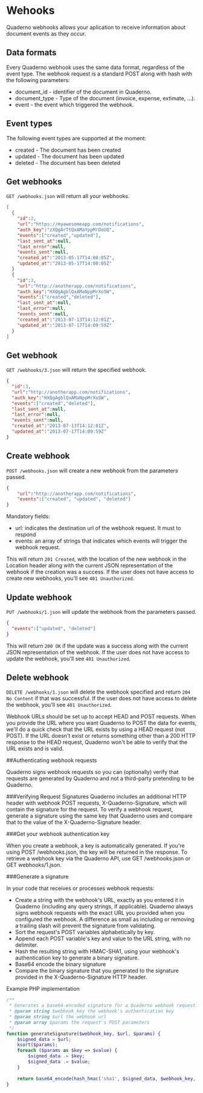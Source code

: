 # Wehooks 
Quaderno webhooks allows your aplication to receive information about document events as they occur. 

## Data formats
Every Quaderno webhook uses the same data format, regardless of the event type. The webhook request is a standard POST along with hash with the following parameters:
                                                                                        
* document_id - identifier of the document in Quaderno.
* document_type - Type of the document (invoice, expense, extimate, ...).
* event - the event which triggered the webhook.

## Event types
The following event types are supported at the moment:
* created - The document has been created
* updated - The document has been updated
* deleted - The document has been deleted

## Get webhooks
`GET /webhooks.json` will return all your webhooks.

```json
[
  {
    "id":2,
    "url":"https://myawesomeapp.com/notifications",
    "auth_key":"zXQgArTtQxAMaYppMrDoUQ",
    "events":["created","updated"],
    "last_sent_at":null,
    "last_error":null,
    "events_sent":null,
    "created_at":"2013-05-17T14:08:05Z",
    "updated_at":"2013-05-17T14:08:05Z"
  }
  {
    "id":3,
    "url":"http://anotherapp.com/notifications",
    "auth_key":"HXQgAgblQxAMaNppMrXoSW",
    "events":["created","deleted"],
    "last_sent_at":null,
    "last_error":null,
    "events_sent":null,
    "created_at":"2013-07-13T14:12:01Z",
    "updated_at":"2013-07-17T14:09:59Z"
  }
]
```

## Get webhook
`GET /webhooks/3.json` will return the specified webhook.

```json
{
  "id":3,
  "url":"http://anotherapp.com/notifications",
  "auth_key":"HXQgAgblQxAMaNppMrXoSW",
  "events":["created","deleted"],
  "last_sent_at":null,
  "last_error":null,
  "events_sent":null,
  "created_at":"2013-07-13T14:12:01Z",
  "updated_at":"2013-07-17T14:09:59Z"
}
```

## Create webhook
`POST /webhooks.json` will create a new webhook from the parameters passed.

```json
{
    "url":"http://anotherapp.com/notifications",
    "events":["created", "updated", "deleted"]
}
```
Mandatory fields:

* url: indicates the destination url of the webhook request. It must to respond 
* events: an array of strings that indicates which events will trigger the webhook request.

This will return `201 Created`, with the location of the new webhook in the Location header along with the current JSON representation of the webhook if the creation was a success.  If the user does not have access to create new webhooks, you'll see `401 Unauthorized`.

## Update webhook
`PUT /webhooks/1.json` will update the webhook from the parameters passed.

```json
{
  "events":["updated", "deleted"]
}
```

This will return `200 OK` if the update was a success along with the current JSON representation of the webhook. If the user does not have access to update the webhook, you'll see `401 Unauthorized`.

## Delete webhook
`DELETE /webhooks/1.json` will delete the webhook specified and return `204 No Content` if that was successful. If the user does not have access to delete the webhook, you'll see `401 Unauthorized`.


Webhook URLs should be set up to accept HEAD and POST requests. When you provide the URL where you want Quaderno to POST the data for events, we'll do a quick check that the URL exists by using a HEAD request (not POST). If the URL doesn't exist or returns something other than a 200 HTTP response to the HEAD request, Quaderno won't be able to verify that the URL exists and is valid.


##Authenticating webhook requests

Quaderno signs webhook requests so you can (optionally) verify that requests are generated by Quaderno and not a third-party pretending to be Quaderno. 

###Verifying Request Signatures
Quaderno includes an additional HTTP header with webhook POST requests, X-Quaderno-Signature, which will contain the signature for the request. To verify a webhook request, generate a signature using the same key that Quaderno uses and compare that to the value of the  X-Quaderno-Signature header.

###Get your webhook authentication key

When you create a webhook, a key is automatically generated. If you're using POST /webhooks.json, the key will be returned in the response. To retrieve a webhook key via the Quaderno API, use GET /webhooks.json or GET webhooks/1.json.

###Generate a signature

In your code that receives or processes webhook requests:

* Create a string with the webhook's URL, exactly as you entered it in Quaderno (including any query strings, if applicable). Quaderno always signs webhook requests with the exact URL you provided when you configured the webhook. A difference as small as including or removing a trailing slash will prevent the signature from validating.
* Sort the request's POST variables alphabetically by key.
* Append each POST variable's key and value to the URL string, with no delimiter.
* Hash the resulting string with HMAC-SHA1, using your webhook's authentication key to generate a binary signature.
* Base64 encode the binary signature
* Compare the binary signature that you generated to the signature provided in the X-Quaderno-Signature HTTP header.

Example PHP implementation

```php
/**
 * Generates a base64-encoded signature for a Quaderno webhook request.
 * @param string $webhook_key the webhook's authentication key
 * @param string $url the webhook url
 * @param array $params the request's POST parameters
 */
function generateSignature($webhook_key, $url, $params) {
    $signed_data = $url;
    ksort($params);
    foreach ($params as $key => $value) {
        $signed_data .= $key;
        $signed_data .= $value;
    }
    
    return base64_encode(hash_hmac('sha1', $signed_data, $webhook_key, true));
}
```